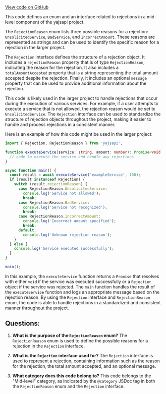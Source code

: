 [View code on GitHub](https://github.com/golemfactory/yajsapi/payment/rejection.ts)

This code defines an enum and an interface related to rejections in a mid-level component of the yajsapi project. 

The `RejectionReason` enum lists three possible reasons for a rejection: `UnsolicitedService`, `BadService`, and `IncorrectAmount`. These reasons are represented as strings and can be used to identify the specific reason for a rejection in the larger project. 

The `Rejection` interface defines the structure of a rejection object. It includes a `rejectionReason` property that is of type `RejectionReason`, indicating the reason for the rejection. It also includes a `totalAmountAccepted` property that is a string representing the total amount accepted despite the rejection. Finally, it includes an optional `message` property that can be used to provide additional information about the rejection. 

This code is likely used in the larger project to handle rejections that occur during the execution of various services. For example, if a user attempts to execute a service that is not allowed, the rejection reason would be set to `UnsolicitedService`. The `Rejection` interface can be used to standardize the structure of rejection objects throughout the project, making it easier to handle and process rejections in a consistent manner. 

Here is an example of how this code might be used in the larger project:

```typescript
import { Rejection, RejectionReason } from 'yajsapi';

function executeService(service: string, amount: number): Promise<void | Rejection> {
  // code to execute the service and handle any rejections
}

async function main() {
  const result = await executeService('exampleService', 100);
  if (result instanceof Rejection) {
    switch (result.rejectionReason) {
      case RejectionReason.UnsolicitedService:
        console.log('Service not allowed');
        break;
      case RejectionReason.BadService:
        console.log('Service not recognized');
        break;
      case RejectionReason.IncorrectAmount:
        console.log('Incorrect amount specified');
        break;
      default:
        console.log('Unknown rejection reason');
    }
  } else {
    console.log('Service executed successfully');
  }
}

main();
``` 

In this example, the `executeService` function returns a `Promise` that resolves with either `void` if the service was executed successfully or a `Rejection` object if the service was rejected. The `main` function handles the result of the `executeService` function and logs an appropriate message based on the rejection reason. By using the `Rejection` interface and `RejectionReason` enum, the code is able to handle rejections in a standardized and consistent manner throughout the project.
## Questions: 
 1. **What is the purpose of the `RejectionReason` enum?** 
The `RejectionReason` enum is used to define the possible reasons for a rejection in the `Rejection` interface.

2. **What is the `Rejection` interface used for?** 
The `Rejection` interface is used to represent a rejection, containing information such as the reason for the rejection, the total amount accepted, and an optional message.

3. **What category does this code belong to?** 
This code belongs to the "Mid-level" category, as indicated by the `@category` JSDoc tag in both the `RejectionReason` enum and the `Rejection` interface.